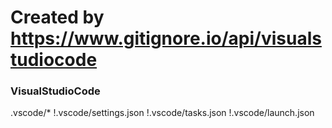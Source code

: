 # Created by https://www.gitignore.io/api/visualstudiocode

### VisualStudioCode ###
.vscode/*
!.vscode/settings.json
!.vscode/tasks.json
!.vscode/launch.json